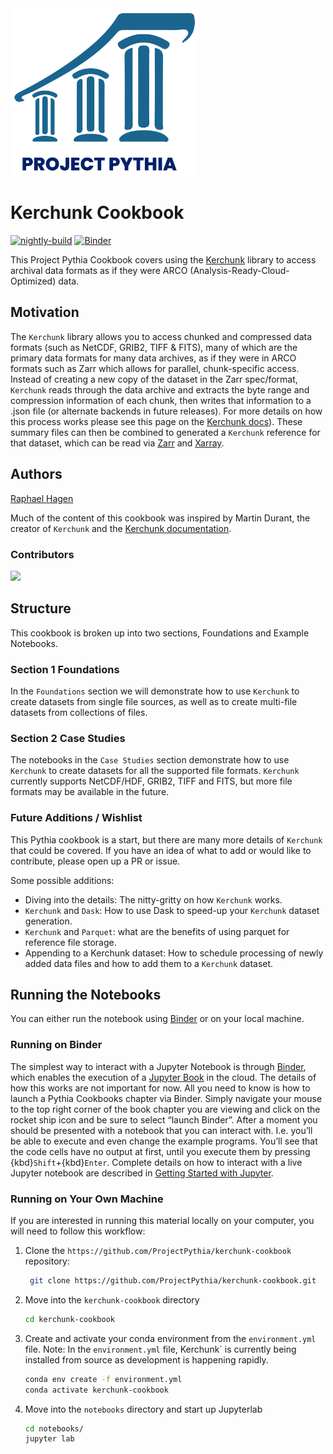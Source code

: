 <img src="thumbnail.png" alt="thumbnail" width="300"/>

# Kerchunk Cookbook

[![nightly-build](https://github.com/ProjectPythia/kerchunk-cookbook/actions/workflows/nightly-build.yaml/badge.svg)](https://github.com/ProjectPythia/kerchunk-cookbook/actions/workflows/nightly-build.yaml)
[![Binder](http://binder.mypythia.org/badge_logo.svg)](http://binder.mypythia.org/v2/gh/ProjectPythia/kerchunk-cookbook/main?labpath=notebooks)

This Project Pythia Cookbook covers using the [Kerchunk](https://fsspec.github.io/kerchunk/) library to access archival data formats as if they were ARCO (Analysis-Ready-Cloud-Optimized) data.

## Motivation

The `Kerchunk` library allows you to access chunked and compressed data formats (such as NetCDF, GRIB2, TIFF & FITS), many of which are the primary data formats for many data archives, as if they were in ARCO formats such as Zarr which allows for parallel, chunk-specific access. Instead of creating a new copy of the dataset in the Zarr spec/format, `Kerchunk` reads through the data archive and extracts the byte range and compression information of each chunk, then writes that information to a .json file (or alternate backends in future releases). For more details on how this process works please see this page on the [Kerchunk docs](https://fsspec.github.io/kerchunk/detail.html)).
These summary files can then be combined to generated a `Kerchunk` reference for that dataset, which can be read via [Zarr](https://zarr.readthedocs.io) and [Xarray](https://docs.xarray.dev/en/stable/).

## Authors

[Raphael Hagen](https://github.com/norlandrhagen)

Much of the content of this cookbook was inspired by Martin Durant, the creator of `Kerchunk` and the [Kerchunk documentation](https://fsspec.github.io/kerchunk/).

### Contributors

<a href="https://github.com/ProjectPythia/kerchunk-cookbook/graphs/contributors">
  <img src="https://contrib.rocks/image?repo=ProjectPythia/kerchunk-cookbook" />
</a>

## Structure

This cookbook is broken up into two sections, Foundations and Example Notebooks.

### Section 1 Foundations

In the `Foundations` section we will demonstrate how to use `Kerchunk` to create datasets from single file sources, as well as to create multi-file datasets from collections of files.

### Section 2 Case Studies

The notebooks in the `Case Studies` section demonstrate how to use `Kerchunk` to create datasets for all the supported file formats. `Kerchunk` currently supports NetCDF/HDF, GRIB2, TIFF and FITS, but more file formats may be available in the future.

### Future Additions / Wishlist

This Pythia cookbook is a start, but there are many more details of `Kerchunk` that could be covered. If you have an idea of what to add or would like to contribute, please open up a PR or issue.

Some possible additions:

- Diving into the details: The nitty-gritty on how `Kerchunk` works.
- `Kerchunk` and `Dask`: How to use Dask to speed-up your `Kerchunk` dataset generation.
- `Kerchunk` and `Parquet`: what are the benefits of using parquet for reference file storage.
- Appending to a Kerchunk dataset: How to schedule processing of newly added data files and how to add them to a `Kerchunk` dataset.

## Running the Notebooks

You can either run the notebook using [Binder](https://mybinder.org/) or on your local machine.

### Running on Binder

The simplest way to interact with a Jupyter Notebook is through
[Binder](https://mybinder.org/), which enables the execution of a
[Jupyter Book](https://jupyterbook.org) in the cloud. The details of how this works are not
important for now. All you need to know is how to launch a Pythia
Cookbooks chapter via Binder. Simply navigate your mouse to
the top right corner of the book chapter you are viewing and click
on the rocket ship icon and be sure to select
“launch Binder”. After a moment you should be presented with a
notebook that you can interact with. I.e. you’ll be able to execute
and even change the example programs. You’ll see that the code cells
have no output at first, until you execute them by pressing
{kbd}`Shift`\+{kbd}`Enter`. Complete details on how to interact with
a live Jupyter notebook are described in [Getting Started with
Jupyter](https://foundations.projectpythia.org/foundations/getting-started-jupyter.html).

### Running on Your Own Machine

If you are interested in running this material locally on your computer, you will need to follow this workflow:

1. Clone the `https://github.com/ProjectPythia/kerchunk-cookbook` repository:

   ```bash
    git clone https://github.com/ProjectPythia/kerchunk-cookbook.git
   ```

1. Move into the `kerchunk-cookbook` directory
   ```bash
   cd kerchunk-cookbook
   ```
1. Create and activate your conda environment from the `environment.yml` file.
   Note: In the `environment.yml` file, Kerchunk` is currently being installed from source as development is happening rapidly.

   ```bash
   conda env create -f environment.yml
   conda activate kerchunk-cookbook
   ```

1. Move into the `notebooks` directory and start up Jupyterlab
   ```bash
   cd notebooks/
   jupyter lab
   ```
